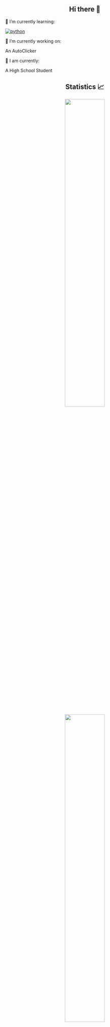 <h2 align="center">Hi there 👋</h2>
🌱 I’m currently learning:

[![python](https://img.shields.io/badge/Python-3.9-3776AB.svg?style=flat&logo=python&logoColor=white)](https://www.python.org)

🔭 I’m currently working on:

An AutoClicker

📖 I am currently:

A High School Student
</p>

<h2 align="center">Statistics 📈</h2>

<p align="center">
  <img height="50%" width="auto" src ="https://github-readme-stats.vercel.app/api?username=Illumes&show_icons=true&count_private=true&theme=dracula&hide_border=true&hide=issues,contribs&bg_color=00000000">
  <img height="50%" width="auto" src ="https://github-readme-stats.vercel.app/api/top-langs/?username=Illumes&layout=compact&hide_border=true&theme=dracula&bg_color=00000000&langs_count=6&hide=jupyter%20notebook,tex,css,php&exclude_repo=Pacman-AI">
</p>

<p align="center">
    <img src="https://github-profile-trophy.vercel.app/?username=Illumes&theme=dracula"/>
</p>


<h2 align="center">Now Playing 🎵</h2>

<p align="center">
  <img height="50%" width="auto" src ="https://spotify-github-profile.vercel.app/api/view?uid=ld50anrrr8nokyfqwwgoquba1&cover_image=true&theme=compact&show_offline=true&background_color=121212&interchange=false">
</p>
  
<!--
**Illumes/Illumes** is a ✨ _special_ ✨ repository because its `README.md` (this file) appears on your GitHub profile.

Here are some ideas to get you started:

- 🔭 I’m currently working on ...
- 🌱 I’m currently learning ...
- 👯 I’m looking to collaborate on ...
- 🤔 I’m looking for help with ...
- 💬 Ask me about ...
- 📫 How to reach me: ...
- 😄 Pronouns: ...
- ⚡ Fun fact: ...
-->
